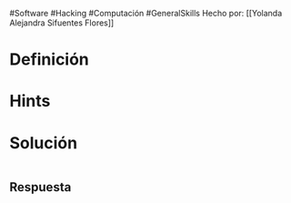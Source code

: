 #Software #Hacking #Computación #GeneralSkills
Hecho por: [[Yolanda Alejandra Sifuentes Flores]]
# Definición

# Hints

# Solución

```bash

```

>
## Respuesta